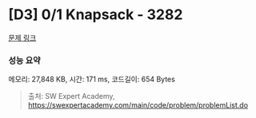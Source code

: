 # [D3] 0/1 Knapsack - 3282 

[문제 링크](https://swexpertacademy.com/main/code/problem/problemDetail.do?contestProbId=AWBJAVpqrzQDFAWr) 

### 성능 요약

메모리: 27,848 KB, 시간: 171 ms, 코드길이: 654 Bytes



> 출처: SW Expert Academy, https://swexpertacademy.com/main/code/problem/problemList.do